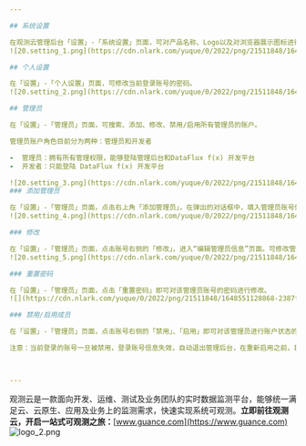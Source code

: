 ```yaml
---

## 系统设置

在观测云管理后台「设置」-「系统设置」页面，可对产品名称、Logo以及对浏览器展示图标进行自定义设置。
![20.setting_1.png](https://cdn.nlark.com/yuque/0/2022/png/21511848/1648553283550-1d7f5f51-86bf-413b-975e-4b85f75d32bb.png#clientId=ub9647d4e-ec15-4&crop=0&crop=0&crop=1&crop=1&from=drop&id=ud4562873&margin=%5Bobject%20Object%5D&name=20.setting_1.png&originHeight=328&originWidth=697&originalType=binary&ratio=1&rotation=0&showTitle=false&size=27962&status=done&style=stroke&taskId=uacd6ef6b-0eac-463c-8485-1333a2d8520&title=)

## 个人设置

在「设置」-「个人设置」页面，可修改当前登录账号的密码。
![20.setting_2.png](https://cdn.nlark.com/yuque/0/2022/png/21511848/1648553296534-fde63ddf-55e7-43e3-ae64-65a95a536cb5.png#clientId=ub9647d4e-ec15-4&crop=0&crop=0&crop=1&crop=1&from=drop&id=u4429f170&margin=%5Bobject%20Object%5D&name=20.setting_2.png&originHeight=358&originWidth=611&originalType=binary&ratio=1&rotation=0&showTitle=false&size=33093&status=done&style=stroke&taskId=u7d9f538f-6c2b-40d1-8047-a6dedb48d53&title=)

## 管理员

在「设置」-「管理员」页面，可搜索、添加、修改、禁用/启用所有管理员的账户。

管理员账户角色目前分为两种：管理员和开发者

-  管理员：拥有所有管理权限，能够登陆管理后台和DataFlux f(x) 开发平台 
-  开发者：只能登陆 DataFlux f(x) 开发平台 

![20.setting_3.png](https://cdn.nlark.com/yuque/0/2022/png/21511848/1648553311971-3e89b86c-725f-4d94-b9a9-9ef59e3f671d.png#clientId=ub9647d4e-ec15-4&crop=0&crop=0&crop=1&crop=1&from=drop&id=ub254ba3b&margin=%5Bobject%20Object%5D&name=20.setting_3.png&originHeight=215&originWidth=1215&originalType=binary&ratio=1&rotation=0&showTitle=false&size=33537&status=done&style=stroke&taskId=ua2d8a7d1-07ff-4e14-9763-046d6cc68bc&title=)
### 添加管理员

在「设置」-「管理员」页面，点击右上角「添加管理员」，在弹出的对话框中，填入管理员账号信息、选择角色权限、输入密码，点击「确定」即可添加新的管理员。
![20.setting_4.png](https://cdn.nlark.com/yuque/0/2022/png/21511848/1648553319996-886ed1d3-a852-4743-8b7d-c75d1b234795.png#clientId=ub9647d4e-ec15-4&crop=0&crop=0&crop=1&crop=1&from=drop&id=ued37cd41&margin=%5Bobject%20Object%5D&name=20.setting_4.png&originHeight=392&originWidth=592&originalType=binary&ratio=1&rotation=0&showTitle=false&size=36676&status=done&style=stroke&taskId=uf7610904-2bb9-4371-85eb-0d982a062c5&title=)

### 修改

在「设置」-「管理员」页面，点击账号右侧的「修改」，进入“编辑管理员信息”页面。可修改管理员账号和角色权限。
![20.setting_5.png](https://cdn.nlark.com/yuque/0/2022/png/21511848/1648554498982-49ddec70-8d50-4431-ad98-d72bba177c08.png#clientId=ub9647d4e-ec15-4&crop=0&crop=0&crop=1&crop=1&from=drop&id=ua26ddb63&margin=%5Bobject%20Object%5D&name=20.setting_5.png&originHeight=290&originWidth=587&originalType=binary&ratio=1&rotation=0&showTitle=false&size=21680&status=done&style=stroke&taskId=ue9d2633f-2f6f-4598-968d-7911b959ad4&title=)

### 重置密码

在「设置」-「管理员」页面，点击「重置密码」即可对该管理员账号的密码进行修改。
![](https://cdn.nlark.com/yuque/0/2022/png/21511848/1648551128868-2387f7c7-bfc0-4073-8e8d-098e2a5ef88f.png#crop=0&crop=0&crop=1&crop=1&from=url&id=VKibb&margin=%5Bobject%20Object%5D&originHeight=293&originWidth=591&originalType=binary&ratio=1&rotation=0&showTitle=false&status=done&style=stroke&title=)

### 禁用/启用成员

在「设置」-「管理员」页面，点击账号右侧的「禁用」、「启用」即可对该管理员进行账户状态的切换。

注意：当前登录的账号一旦被禁用，登录账号信息失效，自动退出管理后台，在重新启用之前，将无法登录到管理后台。



---
```


观测云是一款面向开发、运维、测试及业务团队的实时数据监测平台，能够统一满足云、云原生、应用及业务上的监测需求，快速实现系统可观测。**立即前往观测云，开启一站式可观测之旅：**[www.guance.com](https://www.guance.com)
![logo_2.png](https://cdn.nlark.com/yuque/0/2022/png/21511848/1642761909015-750c7ecd-81ba-4abf-b446-7b8e97abe76e.png#clientId=ucc58c24e-d7a9-4&crop=0&crop=0&crop=1&crop=1&from=drop&id=u1f1c3a96&margin=%5Bobject%20Object%5D&name=logo_2.png&originHeight=169&originWidth=746&originalType=binary&ratio=1&rotation=0&showTitle=false&size=139415&status=done&style=none&taskId=u420e6521-1eac-4f17-897f-53a63d36ff8&title=)
